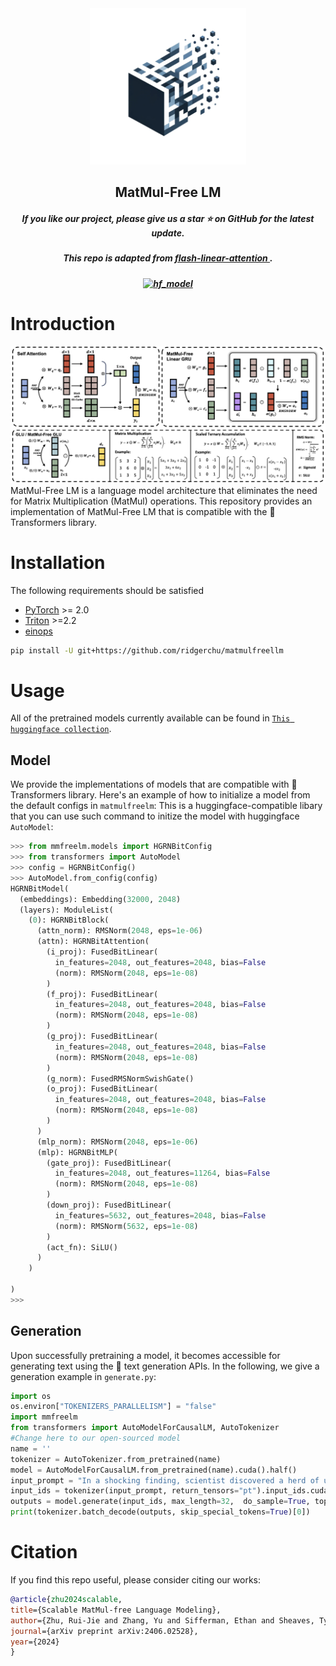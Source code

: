 <div align=center>
<img src="__assets__/logo.png" width="250px">
</div>
<h2 align="center">MatMul-Free LM</h2>
<h5 align="center"> If you like our project, please give us a star ⭐ on GitHub for the latest update.  </h2>
<h5 align="center"> This repo is adapted from <a href="https://github.com/sustcsonglin/flash-linear-attention">flash-linear-attention </a>. </h2>

<h5 align="center">

[![hf_model](https://img.shields.io/badge/🤗-Models-blue.svg)](https://huggingface.co/collections/ridger/matmulfree-lm-665f4d2b4e4648756e0dd13c)

# Introduction
<div align=center>
<img src="__assets__/main.png">
</div>
MatMul-Free LM is a language model architecture that eliminates the need for Matrix Multiplication (MatMul) operations. This repository provides an implementation of MatMul-Free LM that is compatible with the 🤗 Transformers library.

# Installation

The following requirements should be satisfied 
- [PyTorch](https://pytorch.org/) >= 2.0
- [Triton](https://github.com/openai/triton) >=2.2
- [einops](https://einops.rocks/)

```sh
pip install -U git+https://github.com/ridgerchu/matmulfreellm
```

# Usage

All of the pretrained models currently available can be found in [`This huggingface collection`](https://huggingface.co/collections/ridger/matmulfree-lm-665f4d2b4e4648756e0dd13c).
## Model

We provide the implementations of models that are compatible with 🤗 Transformers library. 
Here's an example of how to initialize a model from the default configs in `matmulfreelm`:
This is a huggingface-compatible libary that you can use such command to initize the model with huggingface `AutoModel`:


```py
>>> from mmfreelm.models import HGRNBitConfig
>>> from transformers import AutoModel
>>> config = HGRNBitConfig()
>>> AutoModel.from_config(config)
HGRNBitModel(
  (embeddings): Embedding(32000, 2048)
  (layers): ModuleList(
    (0): HGRNBitBlock(
      (attn_norm): RMSNorm(2048, eps=1e-06)
      (attn): HGRNBitAttention(
        (i_proj): FusedBitLinear(
          in_features=2048, out_features=2048, bias=False
          (norm): RMSNorm(2048, eps=1e-08)
        )
        (f_proj): FusedBitLinear(
          in_features=2048, out_features=2048, bias=False
          (norm): RMSNorm(2048, eps=1e-08)
        )
        (g_proj): FusedBitLinear(
          in_features=2048, out_features=2048, bias=False
          (norm): RMSNorm(2048, eps=1e-08)
        )
        (g_norm): FusedRMSNormSwishGate()
        (o_proj): FusedBitLinear(
          in_features=2048, out_features=2048, bias=False
          (norm): RMSNorm(2048, eps=1e-08)
        )
      )
      (mlp_norm): RMSNorm(2048, eps=1e-06)
      (mlp): HGRNBitMLP(
        (gate_proj): FusedBitLinear(
          in_features=2048, out_features=11264, bias=False
          (norm): RMSNorm(2048, eps=1e-08)
        )
        (down_proj): FusedBitLinear(
          in_features=5632, out_features=2048, bias=False
          (norm): RMSNorm(5632, eps=1e-08)
        )
        (act_fn): SiLU()
      )
    )
    
)
>>> 

```

## Generation

Upon successfully pretraining a model, it becomes accessible for generating text using the 🤗 text generation APIs.
In the following, we give a generation example in `generate.py`:

```py
import os
os.environ["TOKENIZERS_PARALLELISM"] = "false"
import mmfreelm
from transformers import AutoModelForCausalLM, AutoTokenizer
#Change here to our open-sourced model
name = ''
tokenizer = AutoTokenizer.from_pretrained(name)
model = AutoModelForCausalLM.from_pretrained(name).cuda().half()
input_prompt = "In a shocking finding, scientist discovered a herd of unicorns living in a remote, "
input_ids = tokenizer(input_prompt, return_tensors="pt").input_ids.cuda()
outputs = model.generate(input_ids, max_length=32,  do_sample=True, top_p=0.4, temperature=0.6)
print(tokenizer.batch_decode(outputs, skip_special_tokens=True)[0])
```



# Citation
If you find this repo useful, please consider citing our works:
```bib
@article{zhu2024scalable,
title={Scalable MatMul-free Language Modeling},
author={Zhu, Rui-Jie and Zhang, Yu and Sifferman, Ethan and Sheaves, Tyler and Wang, Yiqiao and Richmond, Dustin and Zhou, Peng and Eshraghian, Jason K},
journal={arXiv preprint arXiv:2406.02528},
year={2024}
}
```
